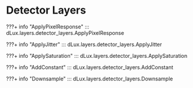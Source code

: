# Detector Layers

???+ info "ApplyPixelResponse"
    ::: dLux.layers.detector_layers.ApplyPixelResponse

???+ info "ApplyJitter"
    ::: dLux.layers.detector_layers.ApplyJitter

???+ info "ApplySaturation"
    ::: dLux.layers.detector_layers.ApplySaturation

???+ info "AddConstant"
    ::: dLux.layers.detector_layers.AddConstant

???+ info "Downsample"
    ::: dLux.layers.detector_layers.Downsample